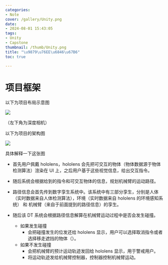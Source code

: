 ```yaml
---
categories:
- Note
cover: /gallery/Unity.png
date:
- 2024-08-01 15:43:05
tags:
- Unity
- Capstone
thumbnail: /thumb/Unity.png
title: "\u9879\u76EE\u6846\u67B6"
toc: true

---
```

# 项目框架

以下为项目布局示意图

![](Z0rSbEGwPocdfvxH9IxcyqKbnKh.png)

（左下角为深度相机）

以下为项目的架构图

![](Mh5SbOFi4odvCoxSRLhcxYWBnde.png)

具体解释一下这张图

- 首先用户佩戴 hololens，hololens 会先把可交互的物体（物体数据源于物体检测算法）渲染在 UI 上，之后用户基于这些视觉信息，给出交互指令。
- 随后系统会根据给到的指令和可交互物体的信息，规划机械臂的运动路径。
- 路径信息会首先传到数字孪生系统中。该系统中有三部分孪生，分别是人体（实时数据来自人体检测算法），环境（实时数据来自 hololens 的环境感知系统） 和 机械臂（来自于前面提到的路径信息）的孪生。
- 随后该 DT 系统会根据路径信息解算在机械臂运动过程中是否会发生碰撞。

  - 如果发生碰撞
    - 会把碰撞发生的位发还给 hololens 显示，用户可以选择取消指令或者选择移走遮挡的物体（）。
  - 如果不发生碰撞
    - 会把机械臂的预计运动轨迹发回给 hololens 显示，用于警戒用户。
    - 将运动轨迹发给机械臂控制器，控制器控制机械臂运动。
